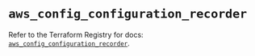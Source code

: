 # `aws_config_configuration_recorder`

Refer to the Terraform Registry for docs: [`aws_config_configuration_recorder`](https://registry.terraform.io/providers/hashicorp/aws/5.89.0/docs/resources/config_configuration_recorder).

